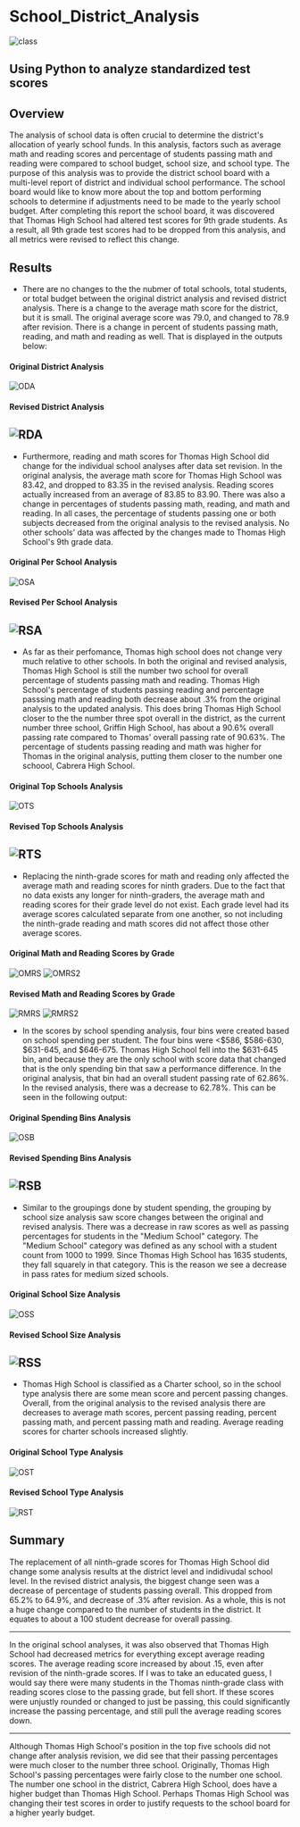 # School_District_Analysis
![class](https://github.com/Mots94/School_District_Analysis/blob/main/Resources/classroom.PNG)
## Using Python to analyze standardized test scores

## Overview
The analysis of school data is often crucial to determine the district's allocation of yearly school funds.  In this analysis, factors such as average math and reading scores and percentage of students passing math and reading were compared to school budget, school size, and school type. The purpose of this analysis was to provide the district school board with a multi-level report of district and individual school performance.  The school board would like to know more about the top and bottom performing schools to determine if adjustments need to be made to the yearly school budget.  After completing this report the school board, it was discovered that Thomas High School had altered test scores for 9th grade students.  As a result, all 9th grade test scores had to be dropped from this analysis, and all metrics were revised to reflect this change. 

## Results
* There are no changes to the the nubmer of total schools, total students, or total budget between the original district analysis and revised district analysis.  There is a change to the average math score for the district, but it is small.  The original average score was 79.0, and changed to 78.9 after revision.  There is a change in percent of students passing math, reading, and math and reading as well.  That is displayed in the outputs below:

#### Original District Analysis
![ODA](https://github.com/Mots94/School_District_Analysis/blob/main/Resources/district_analysis_original.PNG)
#### Revised District Analysis
![RDA](https://github.com/Mots94/School_District_Analysis/blob/main/Resources/district_analysis_revised.PNG)
---
* Furthermore, reading and math scores for Thomas High School did change for the individual school analyses after data set revision.  In the original analysis, the average math score for Thomas High School was 83.42, and dropped to 83.35 in the revised analysis.  Reading scores actually increased from an average of 83.85 to 83.90.  There was also a change in percentages of students passing math, reading, and math and reading.  In all cases, the percentage of students passing one or both subjects decreased from the original analysis to the revised analysis.  No other schools' data was affected by the changes made to Thomas High School's 9th grade data.

#### Original Per School Analysis
![OSA](https://github.com/Mots94/School_District_Analysis/blob/main/Resources/school_analysis_original.PNG)
#### Revised Per School Analysis
![RSA](https://github.com/Mots94/School_District_Analysis/blob/main/Resources/school_analysis_revised.PNG)
---
* As far as their perfomance, Thomas high school does not change very much relative to other schools.  In both the original and revised analysis, Thomas High School is still the number two school for overall percentage of students passing math and reading.  Thomas High School's percentage of students passing reading and percentage passsing math and reading both decrease about .3% from the original analysis to the updated analysis.  This does bring Thomas High School closer to the the number three spot overall in the district, as the current number three school, Griffin High School, has about a 90.6% overall passing rate compared to Thomas' overall passing rate of 90.63%.  The percentage of students passing reading and math was higher for Thomas in the original analysis, putting them closer to the number one schoool, Cabrera High School. 

#### Original Top Schools Analysis
![OTS](https://github.com/Mots94/School_District_Analysis/blob/main/Resources/original_top_schools.PNG)
#### Revised Top Schools Analysis
![RTS](https://github.com/Mots94/School_District_Analysis/blob/main/Resources/revised_top_schools.PNG)
---
* Replacing the ninth-grade scores for math and reading only affected the average math and reading scores for ninth graders.  Due to the fact that no data exists any longer for ninth-graders, the average math and reading scores for their grade level do not exist.  Each grade level had its average scores calculated separate from one another, so not including the ninth-grade reading and math scores did not affect those other average scores.

#### Original Math and Reading Scores by Grade
![OMRS](https://github.com/Mots94/School_District_Analysis/blob/main/Resources/original_math_by_grade.PNG) ![OMRS2](https://github.com/Mots94/School_District_Analysis/blob/main/Resources/original_reading_by_grade.PNG)
#### Revised Math and Reading Scores by Grade
![RMRS](https://github.com/Mots94/School_District_Analysis/blob/main/Resources/revised_math_by_grade.PNG) ![RMRS2](https://github.com/Mots94/School_District_Analysis/blob/main/Resources/revised_reading_by_grade.PNG)

* In the scores by school spending analysis, four bins were created based on school spending per student.  The four bins were <$586, $586-630, $631-645, and $646-675.  Thomas High School fell into the $631-645 bin, and because they are the only school with score data that changed that is the only spending bin that saw a performance difference.  In the original analysis, that bin had an overall student passing rate of 62.86%.  In the revised analysis, there was a decrease to 62.78%.  This can be seen in the following output:

#### Original Spending Bins Analysis
![OSB](https://github.com/Mots94/School_District_Analysis/blob/main/Resources/original_spending_bins.PNG)
#### Revised Spending Bins Analysis
![RSB](https://github.com/Mots94/School_District_Analysis/blob/main/Resources/revised_spending_bins.PNG)
---
* Similar to the groupings done by student spending, the grouping by school size analysis saw score changes between the original and revised analysis.  There was a decrease in raw scores as well as passing percentages for students in the "Medium School" category.  The "Medium School" category was defined as any school with a student count from 1000 to 1999.  Since Thomas High School has 1635 students, they fall squarely in that category.  This is the reason we see a decrease in pass rates for medium sized schools.

#### Original School Size Analysis
![OSS](https://github.com/Mots94/School_District_Analysis/blob/main/Resources/original_school_size.PNG)
#### Revised School Size Analysis
![RSS](https://github.com/Mots94/School_District_Analysis/blob/main/Resources/revised_school_size.PNG)
---
* Thomas High School is classified as a Charter school, so in the school type analysis there are some mean score and percent passing changes.  Overall, from the original analysis to the revised analysis there are decreases to average math scores, percent passing reading, percent passing math, and percent passing math and reading.  Average reading scores for charter schools increased slightly.  

#### Original School Type Analysis
![OST](https://github.com/Mots94/School_District_Analysis/blob/main/Resources/original_school_type.PNG)
#### Revised School Type Analysis
![RST](https://github.com/Mots94/School_District_Analysis/blob/main/Resources/revised_school_type.PNG)

## Summary
The replacement of all ninth-grade scores for Thomas High School did change some analysis results at the district level and indidivudal school level.  In the revised district analysis, the biggest change seen was a decrease of percentage of students passing overall.  This dropped from 65.2% to 64.9%, and decrease of .3% after revision.  As a whole, this is not a huge change compared to the number of students in the district.  It equates to about a 100 student decrease for overall passing.  

---
In the original school analyses, it was also observed that Thomas High School had decreased metrics for everything except average reading scores.  The average reading score increased by about .15, even after revision of the ninth-grade scores.  If I was to take an educated guess, I would say there were many students in the Thomas ninth-grade class with reading scores close to the passing grade, but fell short.  If these scores were unjustly rounded or changed to just be passing, this could significantly increase the passing percentage, and still pull the average reading scores down.  

---
Although Thomas High School's position in the top five schools did not change after analysis revision, we did see that their passing percentages were much closer to the number three school.  Originally, Thomas High School's passing percentages were fairly close to the number one school.  The number one school in the district, Cabrera High School, does have a higher budget than Thomas High School.  Perhaps Thomas High School was changing their test scores in order to justify requests to the school board for a higher yearly budget.